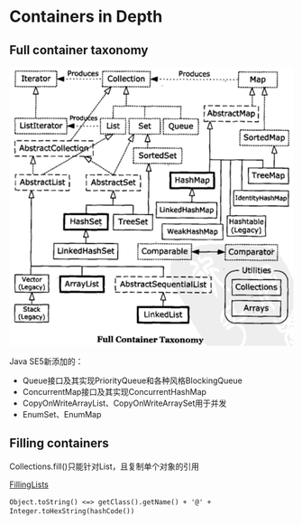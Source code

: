 # Containers in Depth #

## Full container taxonomy ##

![](image/full-container-taxonomy.png)

Java SE5新添加的：

- Queue接口及其实现PriorityQueue和各种风格BlockingQueue
- ConcurrentMap接口及其实现ConcurrentHashMap
- CopyOnWriteArrayList、CopyOnWriteArraySet用于并发
- EnumSet、EnumMap

## Filling containers ##

Collections.fill()只能针对List，且复制单个对象的引用

[FillingLists](FillingLists.java)

	Object.toString() <=> getClass().getName() + '@' + Integer.toHexString(hashCode())















